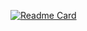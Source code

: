 [![Readme Card](https://github-readme-stats.vercel.app/api/pin/?username=iSikanderShaikh&repo=Custom-Analog-Clock)](https://github.com/iSikanderShaikh/Custom-Analog-Clock)
